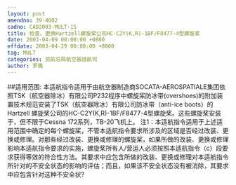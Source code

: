 ```yaml
---
layout: post
amendno: 39-4002
cadno: CAD2003-MULT-15
title: 检查、更换Hartzell螺旋桨公司HC-C2Y(K,R)-1BF/F8477-4型螺旋桨
date: 2003-04-09 00:00:00 +0800
effdate: 2003-04-29 00:00:00 +0800
tag: MULT
categories: 民航总局航空器适航司
author: 罗鹰
---
```


##适用范围:
本适航指令适用于由航空器制造商SOCATA-AEROSPATIALE集团依照TSK（航空器除冰）有限公司P232程序中螺旋桨防冰带(overshoes)的附加装置技术规范安装了TSK（航空器除冰）有限公司防冰带（anti-ice boots）的Hartzell 螺旋桨公司的HC-C2Y(K,R)-1BF/F8477-4型螺旋桨。这些螺旋桨安装于，但不限于Cessna 172系列，TB-20飞机上。 注1：本适航指令适用于上述适用范围中确定的每个螺旋桨，不管本适航指令要求所涉及的区域是否经过改装、更换或修理。对那些经过改装、更换或修理的螺旋桨，如果所做的改装、更换或修理影响本适航指令要求的实施，螺旋桨所有人/营运人必须按照本适航指令（c）段要求获得等效的符合性方法。其要求中应包含所做的改装、更换或修理对本适航指令所针对的不安全状态的影响的评估；而且，如果该不安全状态没有被消除，其要求中应包含针对这种不安全状?

